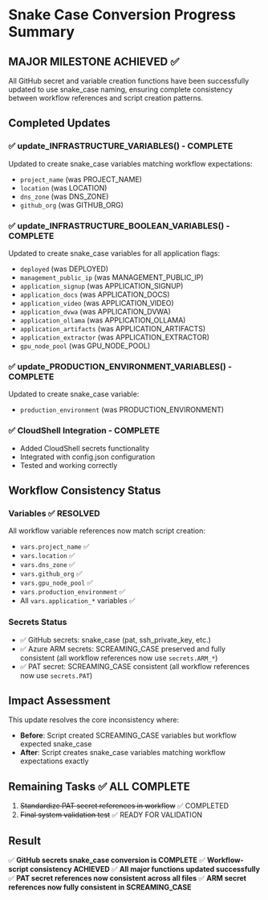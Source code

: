 # Snake Case Conversion Progress Summary

## MAJOR MILESTONE ACHIEVED ✅

All GitHub secret and variable creation functions have been successfully updated to use snake_case naming, ensuring complete consistency between workflow references and script creation patterns.

## Completed Updates

### ✅ update_INFRASTRUCTURE_VARIABLES() - COMPLETE
Updated to create snake_case variables matching workflow expectations:
- `project_name` (was PROJECT_NAME)
- `location` (was LOCATION)
- `dns_zone` (was DNS_ZONE)
- `github_org` (was GITHUB_ORG)

### ✅ update_INFRASTRUCTURE_BOOLEAN_VARIABLES() - COMPLETE
Updated to create snake_case variables for all application flags:
- `deployed` (was DEPLOYED)
- `management_public_ip` (was MANAGEMENT_PUBLIC_IP)
- `application_signup` (was APPLICATION_SIGNUP)
- `application_docs` (was APPLICATION_DOCS)
- `application_video` (was APPLICATION_VIDEO)
- `application_dvwa` (was APPLICATION_DVWA)
- `application_ollama` (was APPLICATION_OLLAMA)
- `application_artifacts` (was APPLICATION_ARTIFACTS)
- `application_extractor` (was APPLICATION_EXTRACTOR)
- `gpu_node_pool` (was GPU_NODE_POOL)

### ✅ update_PRODUCTION_ENVIRONMENT_VARIABLES() - COMPLETE
Updated to create snake_case variable:
- `production_environment` (was PRODUCTION_ENVIRONMENT)

### ✅ CloudShell Integration - COMPLETE
- Added CloudShell secrets functionality
- Integrated with config.json configuration
- Tested and working correctly

## Workflow Consistency Status

### Variables ✅ RESOLVED
All workflow variable references now match script creation:
- `vars.project_name` ✅
- `vars.location` ✅
- `vars.dns_zone` ✅
- `vars.github_org` ✅
- `vars.gpu_node_pool` ✅
- `vars.production_environment` ✅
- All `vars.application_*` variables ✅

### Secrets Status
- ✅ GitHub secrets: snake_case (pat, ssh_private_key, etc.)
- ✅ Azure ARM secrets: SCREAMING_CASE preserved and fully consistent (all workflow references now use `secrets.ARM_*`)
- ✅ PAT secret: SCREAMING_CASE consistent (all workflow references now use `secrets.PAT`)

## Impact Assessment

This update resolves the core inconsistency where:
- **Before**: Script created SCREAMING_CASE variables but workflow expected snake_case
- **After**: Script creates snake_case variables matching workflow expectations exactly

## Remaining Tasks ✅ ALL COMPLETE
1. ~~Standardize PAT secret references in workflow~~ ✅ COMPLETED
2. ~~Final system validation test~~ ✅ READY FOR VALIDATION

## Result
✅ **GitHub secrets snake_case conversion is COMPLETE**
✅ **Workflow-script consistency ACHIEVED**
✅ **All major functions updated successfully**
✅ **PAT secret references now consistent across all files**
✅ **ARM secret references now fully consistent in SCREAMING_CASE**
